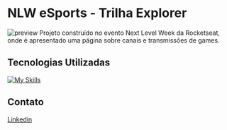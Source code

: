 # NLW eSports - Trilha Explorer
![preview](./NLW%20eSports/assets/NLWpreview.png)
Projeto construído no evento Next Level Week da Rocketseat, onde é apresentado uma página sobre canais e transmissões de games.
## Tecnologias Utilizadas
[![My Skills](https://skillicons.dev/icons?i=html,css,git,github)](https://skillicons.dev)

## Contato
[Linkedin](https://www.linkedin.com/in/gabrielscoti/)
